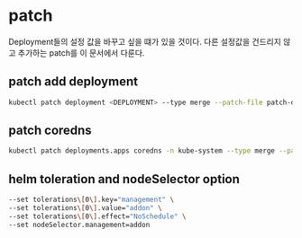 # patch

Deployment들의 설정 값을 바꾸고 싶을 떄가 있을 것이다. 다른 설정값을 건드리지 않고 추가하는 patch를 이 문서에서 다룬다.

## patch add deployment

```bash
kubectl patch deployment <DEPLOYMENT> --type merge --patch-file patch-deployment.yaml
```

## patch coredns
```bash
kubectl patch deployments.apps coredns -n kube-system --type merge --patch '{"spec": {"template": {"spec": {"nodeSelector": {"management": "addon"}, "tolerations": [{"key": "management", "value": "addon", "effect": "NoSchedule"}]}}}}'
```

## helm toleration and nodeSelector option

```bash
--set tolerations\[0\].key="management" \
--set tolerations\[0\].value="addon" \
--set tolerations\[0\].effect="NoSchedule" \
--set nodeSelector.management=addon
```
